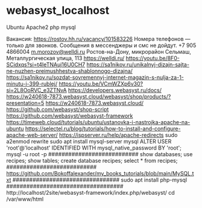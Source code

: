 # webasyst_localhost
Ubuntu Apache2 php mysql

Вакансия:
 https://rostov.hh.ru/vacancy/101583226
 Номера телефонов — только для звонков. 
Сообщения в мессенджеры и смс не дойдут. 
+7 905 4866004
m.morozov@welldi.ru
Ростов-на-Дону, микрорайон Сельмаш, Металлургическая улица, 113
 https://welldi.ru/
 https://youtu.be/8F0-SCidxqs?si=t4IeTNAuj16U0CH7
 https://sa1nikov.ru/unikalnyj-dizajn-sajta-ne-nuzhen-preimushhestva-shablonnogo-dizajna/
 https://sa1nikov.ru/sozdat-sovremennyj-internet-magazin-s-nulja-za-1-minutu-i-399-rublej/
 https://youtu.be/VCmWZXp6v30?si=2L8OoRVC_e3ZTNvA
 https://developers.webasyst.ru/docs/
 https://w240618-7873.webasyst.cloud/webasyst/shop/products/?presentation=5
 https://w240618-7873.webasyst.cloud/
 https://github.com/webasyst/shop-script
 https://github.com/webasyst/webasyst-framework
 https://timeweb.cloud/tutorials/ubuntu/ustanovka-i-nastrojka-apache-na-ubuntu
 https://selectel.ru/blog/tutorials/how-to-install-and-configure-apache-web-server/
 https://ispserver.ru/help/apache-redirects
 sudo a2enmod rewrite
 sudo apt install mysql-server
 mysql
 ALTER USER 'root'@'localhost' IDENTIFIED WITH mysql_native_password BY 'root';
 mysql -u root -p
 ###########################
 show databases;
 use recipes;
 show tables;
 create database recipes;
 select * from recipes;
 ###########################
 https://github.com/Bokoffalexander/my_books_tutorials/blob/main/MySQL.txt
 ################################
 sudo apt install php-mysql
 ###################################
 http://localhost/2site/webasyst-framework/index.php/webasyst/
 cd /var/www/html


